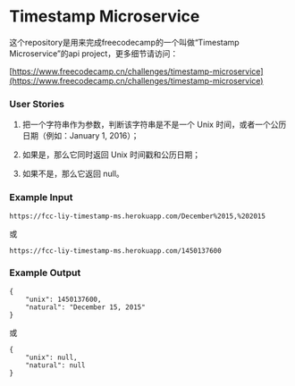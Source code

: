 # Timestamp Microservice

这个repository是用来完成freecodecamp的一个叫做“Timestamp Microservice”的api project，更多细节请访问：

[https://www.freecodecamp.cn/challenges/timestamp-microservice](https://www.freecodecamp.cn/challenges/timestamp-microservice)

### User Stories

1. 把一个字符串作为参数，判断该字符串是不是一个 Unix 时间，或者一个公历日期（例如：January 1, 2016）；

2. 如果是，那么它同时返回 Unix 时间戳和公历日期；

3. 如果不是，那么它返回 null。

### Example Input

    https://fcc-liy-timestamp-ms.herokuapp.com/December%2015,%202015
    
或

    https://fcc-liy-timestamp-ms.herokuapp.com/1450137600

### Example Output

    { 
        "unix": 1450137600, 
        "natural": "December 15, 2015" 
    }

或

    { 
        "unix": null, 
        "natural": null 
    }